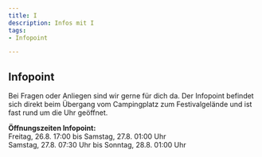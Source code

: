 ```yaml
---
title: I
description: Infos mit I
tags:
- Infopoint

---
```

## Infopoint

Bei Fragen oder Anliegen sind wir gerne für dich da. Der Infopoint befindet sich direkt beim Übergang vom Campingplatz zum Festivalgelände und ist fast rund um die Uhr geöffnet.  
  
**Öffnungszeiten Infopoint:**  
Freitag, 26.8. 17:00 bis Samstag, 27.8. 01:00 Uhr  
Samstag, 27.8. 07:30 Uhr bis Sonntag, 28.8. 01:00 Uhr